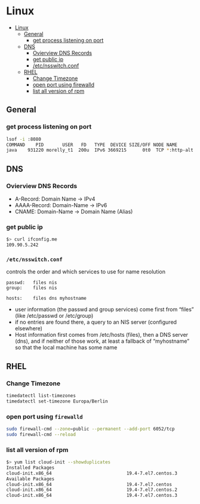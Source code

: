 # Linux
<!--ts-->
   * [Linux](#linux)
      * [General](#general)
         * [get process listening on port](#get-process-listening-on-port)
      * [DNS](#dns)
         * [Ovierview DNS Records](#ovierview-dns-records)
         * [get public ip](#get-public-ip)
         * [/etc/nsswitch.conf](#etcnsswitchconf)
      * [RHEL](#rhel)
         * [Change Timezone](#change-timezone)
         * [open port using firewalld](#open-port-using-firewalld)
         * [list all version of rpm](#list-all-version-of-rpm)

<!-- Added by: morelly_t1, at: Thu 21 Jan 2021 10:14:27 PM CET -->

<!--te-->
## General
### get process listening on port 
```bash
lsof -i :8080
COMMAND    PID       USER   FD   TYPE  DEVICE SIZE/OFF NODE NAME
java    931220 morelly_t1  200u  IPv6 3669215      0t0  TCP *:http-alt (LISTEN)
```
## DNS
### Ovierview DNS Records 
* A-Record: Domain Name -> IPv4
* AAAA-Record: Domain-Name -> IPv6
* CNAME: Domain-Name -> Domain Name (Alias)

### get public ip
```bash
$> curl ifconfig.me
109.90.5.242
```

### `/etc/nsswitch.conf`
controls the order and which services to use for name resolution
```
passwd:   files nis
group:    files nis

hosts:    files dns myhostname
```

* user information (the passwd and group services) come first from “files” (like /etc/passwd or /etc/group)
* if no entries are found there, a query to an NIS server (configured elsewhere) 
* Host information first comes from /etc/hosts (files), then a DNS server (dns), and if neither of those work, at least a fallback of “myhostname” so that the local machine has some name


## RHEL
### Change Timezone
```bash
timedatectl list-timezones
timedatectl set-timezone Europa/Berlin
```

### open port using `firewalld`
```bash
sudo firewall-cmd --zone=public --permanent --add-port 6052/tcp
sudo firewall-cmd --reload
```

### list all version of rpm
```bash
$> yum list cloud-init --showduplicates
Installed Packages
cloud-init.x86_64                            19.4-7.el7.centos.3                            @updates
Available Packages
cloud-init.x86_64                            19.4-7.el7.centos                              base
cloud-init.x86_64                            19.4-7.el7.centos.2                            updates
cloud-init.x86_64                            19.4-7.el7.centos.3                            update
```
